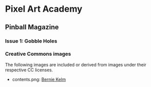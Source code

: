 # Pixel Art Academy

## Pinball Magazine

### Issue 1: Gobble Holes

### Creative Commons images

The following images are included or derived from images under their respective CC licenses.

- contents.png: [Bernie Kelm](https://commons.wikimedia.org/wiki/File:Pacific_Pinball_Museum_Panorama_02Web.jpg)

